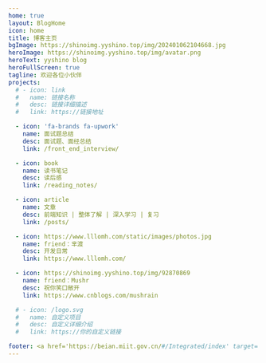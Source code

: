 ```yaml
---
home: true
layout: BlogHome
icon: home
title: 博客主页
bgImage: https://shinoimg.yyshino.top/img/202401062104668.jpg
heroImage: https://shinoimg.yyshino.top/img/avatar.png
heroText: yyshino blog
heroFullScreen: true
tagline: 欢迎各位小伙伴
projects:
  # - icon: link
  #   name: 链接名称
  #   desc: 链接详细描述
  #   link: https://链接地址

  - icon: 'fa-brands fa-upwork'
    name: 面试题总结
    desc: 面试题、面经总结
    link: /front_end_interview/

  - icon: book
    name: 读书笔记
    desc: 读后感
    link: /reading_notes/

  - icon: article
    name: 文章
    desc: 前端知识 | 整体了解 | 深入学习 | 复习
    link: /posts/

  - icon: https://www.lllomh.com/static/images/photos.jpg
    name: friend：芈渡
    desc: 开发日常
    link: https://www.lllomh.com/

  - icon: https://shinoimg.yyshino.top/img/92870869
    name: friend：Mushr
    desc: 祝你笑口敞开
    link: https://www.cnblogs.com/mushrain

  # - icon: /logo.svg
  #   name: 自定义项目
  #   desc: 自定义详细介绍
  #   link: https://你的自定义链接

footer: <a href='https://beian.miit.gov.cn/#/Integrated/index' target='_blank'>湘ICP备2021015837号</a>
---
```


